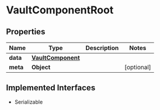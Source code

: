 

# VaultComponentRoot


## Properties

Name | Type | Description | Notes
------------ | ------------- | ------------- | -------------
**data** | [**VaultComponent**](VaultComponent.md) |  | 
**meta** | **Object** |  |  [optional]


## Implemented Interfaces

* Serializable


